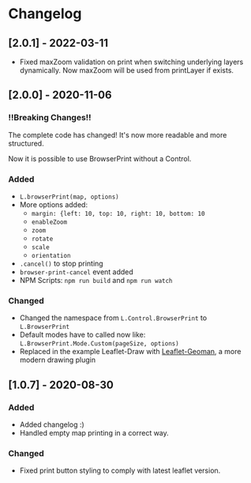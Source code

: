 # Changelog

## [2.0.1] - 2022-03-11
- Fixed maxZoom validation on print when switching underlying layers dynamically. Now maxZoom will be used from printLayer if exists.

## [2.0.0] - 2020-11-06
### !!Breaking Changes!!
The complete code has changed! It's now more readable and more structured.

Now it is possible to use BrowserPrint without a Control.

### Added
- `L.browserPrint(map, options)`
- More options added:
  - `margin: {left: 10, top: 10, right: 10, bottom: 10`
  - `enableZoom`
  - `zoom`
  - `rotate`
  - `scale`
  - `orientation`
- `.cancel()` to stop printing
- `browser-print-cancel` event added
- NPM Scripts: `npm run build` and `npm run watch`
### Changed
- Changed the namespace from `L.Control.BrowserPrint` to `L.BrowserPrint`
- Default modes have to called now like: `L.BrowserPrint.Mode.Custom(pageSize, options)`
- Replaced in the example Leaflet-Draw with [Leaflet-Geoman](https://github.com/geoman-io/leaflet-geoman), a more modern drawing plugin

## [1.0.7] - 2020-08-30

### Added
- Added changelog :)
- Handled empty map printing in a correct way.

### Changed
- Fixed print button styling to comply with latest leaflet version.
